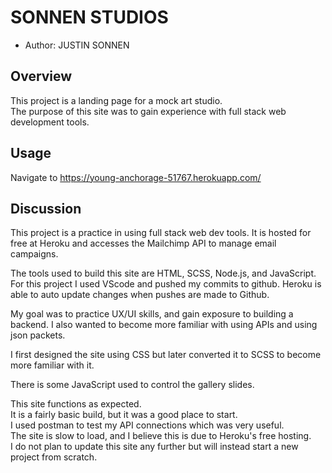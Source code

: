 # SONNEN STUDIOS

* Author: JUSTIN SONNEN


## Overview
This project is a landing page for a mock art studio.  
The purpose of this site was to gain experience with full stack web development tools.  

## Usage

Navigate to https://young-anchorage-51767.herokuapp.com/

## Discussion

This project is a practice in using full stack web dev tools. It is hosted for free at Heroku and accesses the Mailchimp API to manage email campaigns. 

The tools used to build this site are HTML, SCSS, Node.js, and JavaScript. For this project I used VScode and pushed my commits to github. Heroku is able to auto update changes when pushes are made to Github.

My goal was to practice UX/UI skills, and gain exposure to building a backend. I also wanted to become more familiar with using APIs and using json packets.  

I first designed the site using CSS but later converted it to SCSS to become more familiar with it. 

There is some JavaScript used to control the gallery slides.  

This site functions as expected.  
It is a fairly basic build, but it was a good place to start.  
I used postman to test my API connections which was very useful.  
The site is slow to load, and I believe this is due to Heroku's free hosting.  
I do not plan to update this site any further but will instead start a new project from scratch.
